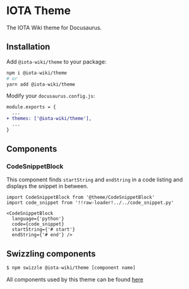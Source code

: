 # IOTA Theme

The IOTA Wiki theme for Docusaurus.

## Installation

Add `@iota-wiki/theme` to your package:

```bash
npm i @iota-wiki/theme
# or
yarn add @iota-wiki/theme
```

Modify your `docusaurus.config.js`:

```diff
module.exports = {
  ...
+ themes: ['@iota-wiki/theme'],
  ...
}
```

## Components

### CodeSnippetBlock

This component finds `startString` and `endString` in a code listing and displays the snippet in between.

```
import CodeSnippetBlock from '@theme/CodeSnippetBlock'
import code_snippet from '!!raw-loader!../../code_snippet.py'

<CodeSnippetBlock
  language={'python'}
  code={code_snippet}
  startString={'# start'}
  endString={'# end'} />
```

## Swizzling components

```bash
$ npm swizzle @iota-wiki/theme [component name]
```

All components used by this theme can be found [here](https://github.com/iota-wiki/iota-wiki/tree/main/theme/src/theme)
